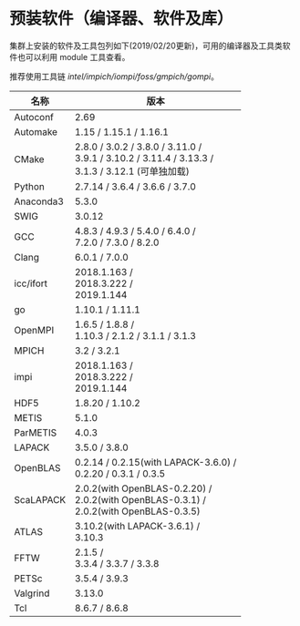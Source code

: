 # 预装软件（编译器、软件及库）

集群上安装的软件及工具包列如下(2019/02/20更新)，可用的编译器及工具类软件也可以利用 module 工具查看。

推荐使用工具链 *intel/impich/iompi/foss/gmpich/gompi*。

| 名称      | 版本                                                         |
| --------- | ------------------------------------------------------------ |
| Autoconf  | 2.69                                                         |
| Automake  | 1.15 / 1.15.1 / 1.16.1                                       |
| CMake     | 2.8.0 / 3.0.2 / 3.8.0 / 3.11.0 /<br />3.9.1 / 3.10.2 / 3.11.4 / 3.13.3 /<br />3.1.3 / 3.12.1 (可单独加载) |
| Python    | 2.7.14 / 3.6.4 / 3.6.6 / 3.7.0                               |
| Anaconda3 | 5.3.0                                                        |
| SWIG      | 3.0.12                                                       |
| GCC       | 4.8.3 / 4.9.3 / 5.4.0 / 6.4.0 / <br />7.2.0 / 7.3.0 / 8.2.0  |
| Clang     | 6.0.1 / 7.0.0                                                |
| icc/ifort | 2018.1.163 /<br />2018.3.222 /<br />2019.1.144               |
| go        | 1.10.1 / 1.11.1                                              |
| OpenMPI   | 1.6.5 / 1.8.8 /<br />1.10.3 / 2.1.2 / 3.1.1 / 3.1.3          |
| MPICH     | 3.2 / 3.2.1                                                  |
| impi      | 2018.1.163 /<br />2018.3.222 /<br />2019.1.144               |
| HDF5      | 1.8.20 / 1.10.2                                              |
| METIS     | 5.1.0                                                        |
| ParMETIS  | 4.0.3                                                        |
| LAPACK    | 3.5.0 / 3.8.0                                                |
| OpenBLAS  | 0.2.14 / 0.2.15(with LAPACK-3.6.0) /<br />0.2.20 / 0.3.1 / 0.3.5 |
| ScaLAPACK | 2.0.2(with OpenBLAS-0.2.20) /<br />2.0.2(with OpenBLAS-0.3.1) /<br />2.0.2(with OpenBLAS-0.3.5) |
| ATLAS     | 3.10.2(with LAPACK-3.6.1) /<br />3.10.3                      |
| FFTW      | 2.1.5 /<br />3.3.4 / 3.3.7 / 3.3.8                           |
| PETSc     | 3.5.4 / 3.9.3                                                |
| Valgrind  | 3.13.0                                                       |
| Tcl       | 8.6.7 / 8.6.8                                                |
